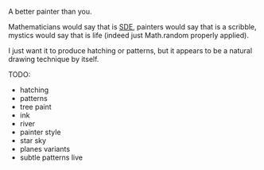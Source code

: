 A better painter than you.

Mathematicians would say that is [SDE](https://en.wikipedia.org/wiki/Stochastic_differential_equation), painters would say that is a scribble, mystics would say that is life (indeed just Math.random properly applied).

I just want it to produce hatching or patterns, but it appears to be a natural drawing technique by itself.

TODO:

* hatching
* patterns
* tree paint
* ink
* river
* painter style
* star sky
* planes variants
* subtle patterns live